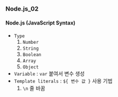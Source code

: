 ### Node.js_02

#### Node.js (JavaScript Syntax)
- `Type`
  1. `Number`
  2. `String`
  3. `Boolean`
  4. `Array`
  5. `Object`
- `Variable` : `var` 붙여서 변수 생성
- `Template literals` : `${ 변수 값 }` 사용 기법
  1. `\n` 줄 바꿈 